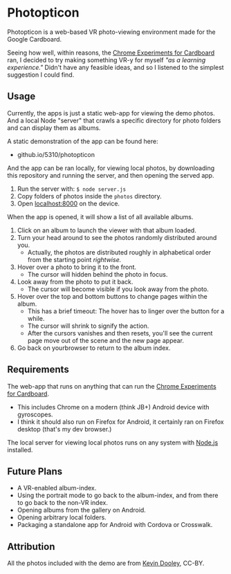 # Photopticon

Photopticon is a web-based VR photo-viewing environment made for the Google Cardboard.

Seeing how well, within reasons, the [Chrome Experiments for Cardboard](http://vr.chromeexperiments.com/) ran, I decided to try making something VR-y for myself _"as a learning experience."_ Didn't have any feasible ideas, and so I listened to the simplest suggestion I could find.

## Usage

Currently, the apps is just a static web-app for viewing the demo photos. And a local Node "server" that crawls a specific directory for photo folders and can display them as albums.

A static demonstration of the app can be found here:

-  github.io/5310/photopticon

And the app can be ran locally, for viewing local photos, by downloading this repository and running the server, and then opening the served app.

1.	Run the server with: `$ node server.js`
2.	Copy folders of photos inside the `photos` directory.
3.  Open [localhost:8000](localhost:8000) on the device.

When the app is opened, it will show a list of all available albums.

1.	Click on an album to launch the viewer with that album loaded.
2.	Turn your head around to see the photos randomly distributed around you.
	-	Actually, the  photos are distributed roughly in alphabetical order from the starting point _rightwise._
3.	Hover over a photo to bring it to the front.
	-	The cursor will hidden behind the photo in focus.
4.	Look away from the photo to put it back.
	-	The cursor will become visible if you look away from the photo.
5.	Hover over the top and bottom buttons to change pages within the album.
	-	This has a brief timeout: The hover has to linger over the button for a while.
	-	The cursor will shrink to signify the action.
	-	After the cursors vanishes and then resets, you'll see the current page move out of the scene and the new page appear.
6.	Go back on yourbrowser to return to the album index.

## Requirements

The web-app that runs on anything that can run the [Chrome Experiments for Cardboard](http://vr.chromeexperiments.com/). 

-	This includes Chrome on a modern (think JB+) Android device with gyroscopes. 
-	I think it should also run on Firefox for Android, it certainly ran on Firefox desktop (that's my dev browser.)

The local server for viewing local photos runs on any system with [Node.js](http://nodejs.org/) installed.

## Future Plans

-	A VR-enabled album-index.
-	Using the portrait mode to go back to the album-index, and from there to go back to the non-VR index.
-	Opening albums from the gallery on Android.
-	Opening arbitrary local folders.
-	Packaging a standalone app for Android with Cordova or Crosswalk.

## Attribution

All the photos included with the demo are from [Kevin Dooley](https://www.flickr.com/photos/pagedooley/), CC-BY.
